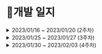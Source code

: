 # 📝개발 일지
<details>
    <summary> 2023/01/16 ~ 2023/01/20 (2주차) </summary>

## | 01/16 (2주차)
### ☀️ Daily Scrum
    - JIRA 스프린트 작성
    - 컨벤션 설계

### 🗒️ Convention 설정

# Jira Convention

### 🍍Jira Convention🍍

---

- 단위
    - Epic
        - Story
        - Task
- Epic
    - 가장 큰 단위
    - 하나의 기능 및 제공되는 서비스 목록
    - 네이밍 규칙
        - 명사로 마무리
        - 맨 앞에 대괄호를 사용해 카테고리 설정(영어의 경우 대문자로)
    - Story point는 0
    - Epic Name과 Summary는 동일하게
    - 예시
        - [DEV] 개발
        - [PLN] 기획
        - [DSN] 디자인
        - [TEST] 테스트
        - [STUDY] 학습
        - [ETC] 팀 기술 블로그
- Story
    - Epic과 관련한 개발 외적인 업무
    - 네이밍 규칙
        - 명사로 마무리
        - 맨 앞에 대괄호를 사용해 카테고리 설정(영어의 경우 대문자로)
    - 최대 Story point는 4
    - 예시
        - [공통] PPT 작성
        - [공통] 포팅 메뉴얼 작성
- Task
    - Epic 기능에 해당하는 개발 업무
    - 네이밍 규칙
        - 명사로 마무리
        - 맨 앞에 대괄호를 사용해 카테고리 설정(영어의 경우 대문자로)
        - 구체적인 구현 예정 기능 명시
    - 최대 Story point는 4
    - 예시
        - [BE] 사용자 조회 API
        - [FE] 마이페이지 D-day 연동
        - [공통] 프론트 백 연동

# Branch Convention

### 🍅GIT Branch Convention🍅

---

- Branch 종류
    - main
        - 배포 가능한 상태의 결과물
    - develop
        - 구현한 기능을 병합하기 위한 브랜치
        - 통합 폴더의 기능
    - feature
        - 개별 기능 구현 브랜치
        - 기능 개발 완료 시 삭제
        - 네이밍 규칙
            - feature/기능
            - 예) feature/login
    - ~~hotfix~~

# Commit Convention

### 🥑GIT Commit Convention🥑

---

### Message✉

- 개괄
    - 모든 커밋 메시지는 `영어`로 작성
- 구조
    - 기본적으로 커밋 메시지는 아래와 같이 제목/본문/꼬리말로 구성
    
    ```
    type : subject
    
    body
    
    footer
    ```
    
- 커밋 타입(Type)
    - feat : 새로운 기능 추가
    - fix : 버그 수정
    - docs: 문서 내용 변경
    - style: 포맷, 세미콜론 수정 등 코드가 아닌 스타일에 관련된 수정
    - refactor: 리팩토링 코드
    - test: 테스트 코드 추가 및 리팩토링 테스트 등
    - chore: build task 수정, 프로젝트 매니저 설정 수정 등
    - 타입은 소문자로 시작
    - 타입은 항상 대괄호 안에 파트를 입력하여 시작
    - 예시
        - "fix" --> ''[HW] fix'
- 제목(Subject)
    - 제목은 50자 이내로, 대문자로 시작하며 모두 소문자로 작성
    - 파일명의 경우에는 대소문자 고려하지 않음
    - 마침표로 끝나지 않도록 함
    - 과거시제를 사용하지 않고 명령어로 작성
    - 예시
        - "feat : Logined" --> "feat : Login"
        - "feat : Added" --> "feat : Add"
- 본문(Body)
    - 선택사항
    - 부연 설명 필요 시 작성
    - 100자 미만 작성 권장
- 꼬리말(Footer)
    - 선택사항
    - issue tracker id를 작성할 때 사용
    - JIRA Code 작성 시 사용
- 예시
    [FE] feat : Login DEsign.py

    한글한글한글
    - 영어말고 한글로
    - 선택사항

    Issue tracker id : 486
    JIRA Code : #123

## 필요 센서 및 장비 (feat. Arduino)

1. 온-습도 센서 - 온습도 감지용 : (0)
2. 진동감지 + 소리 = 노크감지
3. 터치(2) - 화분 감싸는 거 인식
- RP-C18.3-ST 박막 압력 센서

→ [http://www.compuzone.co.kr/product/product_detail.htm?ProductNo=702159&BigDivNo=99&MediumDivNo=1300&DivNo=3655](http://www.compuzone.co.kr/product/product_detail.htm?ProductNo=702159&BigDivNo=99&MediumDivNo=1300&DivNo=3655)

1. 토양 습도 센서 - 물 줘야하는지
    
    []()
    
2. 2.4인치 터치 LCD

[아두이노 2.4인치 컬러 터치 TFT LCD 쉴드 arduino 2.4inch Color Touch TFT LCD Shield](https://www.devicemart.co.kr/goods/view?no=1377405)

=====================================================

[Raspberry Pi 선정이유]
라즈베리파이의 DSI(Display Serial Interface) 포트에 리본 케이블을 연결
-> Display 연결 쉬움, GPIO 포트 사용하지 않아 다른 센서들 사용하기에 용이

동작 예상안)

1. 라즈베리 파이에 동영상 다운

 2-1. 센서값 받아오면서 특정 조건일 때 동영상 각각 실행
 2-2. 기본 상태일 때 기본 동영상 실행

 3.  터치 화면 인터럽트 처리

=====================================================

## | 01/17 (2주차)
### ☀️ Daily Scrum
    - IoT 장비 체크
    - 필요 장비 조사 및 구입
    - 도커에 서버 올리기
    - 와이어 프레임 설계
    - 웹으로 할 수 있는 기능을 더 생각해 보기.

=====================================================

## | 01/18 (2주차)
### ☀️ Daily Scrum
    - 센서 데이터 들어오는 거 확인하기~
    - 와이어 프레임 작성하기
    - 백엔드 환경 구축하기
    - 웹기능 설계 하기
    - MQTT 통신 알아보기
    - WEB팀이랑 EMBEDED팀 한 것 공유하기~

## 💚서비스 네이밍💚
- 피모 (plant + emotion) : 감정을 나타내는 식물 ❤️💚
- 피식(plant+식물) : 피식 웃게 해주는, 플랜트 식물 친구 ❤️❤️
- 토닥토닥 : 사람들의 마음을 토닥토닥 해주는 식물
- 푸리(PURI) = Plant Understand Relationship Interaction
- 풀친(풀 + 친구) ❤️
- 포프(Forest Freind)
- 씨플플(CPP) Communication plant pot ❤️
- 포드(Freind on Desk)
- **플랜토(Plant + Together) ❤️❤️❤️💚** (채택)
- 위아 플랜즈 : 위(우리팀) 플랜(식물) 플랜즈 (친구) → 우리 모두 친구💚

=====================================================

## | 01/19 (2주차)
### ☀️ Daily Scrum

    - 와이어 프레임 완성하기
    - API 설계
    - DB 설계
    - 화분 모델링
    - 아두이노 통신 체크

### 💡 WEB회의
    - 업적 추가
    - 호감도 페이지에서 보여줄 것?

=====================================================

## | 01/19 (2주차)

### ☀️ Daily Scrum

- 채연, 효상, 태영, 예은 : 발표자료 완성하기
- 원재 : 모스키토 테스트, 기획배경 및 동기 조사
- 영진 : 화분 3D 설계

### ✨ 연휴기간 업무목표

- 예은 : 플랜토 표정 디자인 시안 뽑기, PPT 디자인 완성, PWA 조사, 리액트 공부
- 태영 : spring security, oauth2, kakao login 구현
- 원재 : 모스키토 발행, 데이터베이스 연동
- 영진 : 화분 모델링 다시 하기
- 효상 : 센서 회로 설계 구상
- 채연 : MQTT 공부

=====================================================

</details>

<details>
    <summary> 2023/01/25 ~ 2023/01/27 (3주차) </summary>

## | 01/25 (3주차)
### ☀️ Daily Scrum
    - 와이어 프레임 마무리 하기
    - mqtt, aws 확인
    - 사용자 인증, 소셜 로그인 구현
    - mqtt 통신 확인하기
    - 부품이 해외 배송이라서 늦게 온다

=====================================================
 
## | 01/26 (3주차)
### ☀️ Daily Scrum
    - 효상, 영진, 채연 : 3D 프린터 제작
    - 예은 : 발표 준비
    - 원재 : CI/CD, 발표 준비
    - 태영 : 소셜로그인

- 3d프린터 화분 상판 다시 뽑기
- 소셜 로그인 시 프로필 사진도 받아오기

=====================================================

## | 01/27 (3주차)
### ☀️ Daily Scrum
    - 중간 발표 (기획 발표)

=====================================================


</details>

<details>
    <summary> 2023/01/30 ~ 2023/02/03 (4주차) </summary>

## | 01/30 (4주차)

## 이슈 공유와 보고의 필요성

1. 폭탄을 가지고 있다가 터트리는 경우는 종종 발생한다(싸피에서도,,, 회사에서도…)
2. 개발 완료와 런칭을 코앞에 두고 종종 벌어지며 심지어는 담당자가 잠수를 타기도 한다.
3. MBTI 특성상 개인의 문제를 이야기 하지 않는 성향 또는 책임감때문에 어떻게든 스스로 해결해보려고 일정이 늘어지는 경우가 있다.
4. 팀장은 팀원의 성향을 이미 파악하고 있따면 개인면담 등을 통해서 현상황 파악을 수시로 해주면 좋다.
5. 미리 터트리면 작은폭탄, 나중에 터지면 핵폭탄

### ☀️ Daily Scrum

    - 스프린트 작성
    - 표정 구현

## ✅이슈

- 날씨 데이터를 mosquitto로 어떤 형식으로 보내줘야 할까요?
    
    String Json 형식
    
    흐름도
    
    1. 화분을 attack
    2. 화분 내부에 날씨 데이터가 있는지 확인
    
     2-1. 있으면 화분 내부에 있는 날씨 데이터 보여주기
    
     2-2. 없으면 backend에 날씨 데이터 요청 pub 
    
     3. Sub 하고 있는 spring의 데이터베이스에서 날씨 데이터 publish
    
    주기 : 1시간에 한번씩 날씨 정보를 broker에 전송
    
- SpringBoot + React + OAuth2 + jwt 구현 하다 죽는중


</details>


